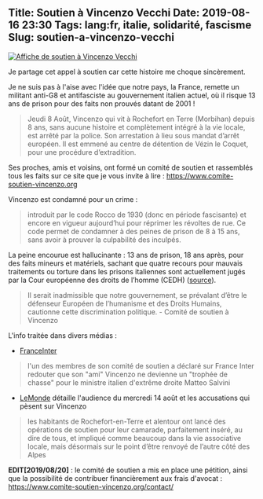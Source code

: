 Title: Soutien à Vincenzo Vecchi
Date: 2019-08-16 23:30
Tags: lang:fr, italie, solidarité, fascisme
Slug: soutien-a-vincenzo-vecchi
---

[![Affiche de soutien à Vincenzo Vecchi](images/2019/08/soutien-vincenzo.png)](https://www.comite-soutien-vincenzo.org)

Je partage cet appel à soutien car cette histoire me choque sincèrement.

Je ne suis pas à l'aise avec l'idée que notre pays, la France,
remette un militant anti-G8 et antifasciste au gouvernement italien actuel,
où il risque 13 ans de prison pour des faits non prouvés datant de 2001 !

> Jeudi 8 Août, Vincenzo qui vit à Rochefort en Terre (Morbihan) depuis 8 ans,
> sans aucune histoire et complètement intégré à la vie locale, est arrêté par la police.
> Son arrestation à lieu sous mandat d’arrêt européen.
> Il est emmené au centre de détention de Vézin le Coquet, pour une procédure d’extradition.

Ses proches, amis et voisins, ont formé un comité de soutien et rassemblés tous les faits sur ce site
que je vous invite à lire : <https://www.comite-soutien-vincenzo.org>

Vincenzo est condamné pour un crime :
> introduit par le code Rocco de 1930 (donc en période fascisante)
> et encore en vigueur aujourd’hui pour réprimer les révoltes de rue.
> Ce code permet de condamner à des peines de prison de 8 à 15 ans, sans avoir à prouver la culpabilité des inculpés.

La peine encourue est hallucinante : 13 ans de prison, 18 ans après, pour des faits mineurs et matériels,
sachant que quatre recours pour mauvais traitements ou torture dans les prisons italiennes
sont actuellement jugés par la Cour européenne des droits de l’homme (CEDH)
([source](https://www.prison-insider.com/fichepays/prisonsenitalie)).

> Il serait inadmissible que notre gouvernement, se prévalant d’être le défenseur Européen de l’humanisme et des Droits Humains,
cautionne cette discrimination politique. - Comité de soutien à Vincenzo

L'info traitée dans divers médias :

- [FranceInter](https://www.franceinter.fr/justice/la-justice-francaise-va-t-elle-remettre-a-l-italie-l-ex-militant-anticapitaliste-vincenzo-vecchi)

> l'un des membres de son comité de soutien a déclaré sur France Inter redouter que son "ami" Vincenzo ne devienne un "trophée de chasse"
> pour le ministre italien d'extrême droite Matteo Salvini

- [LeMonde](https://www.lemonde.fr/societe/article/2019/08/15/vincenzo-vecchi-le-condamne-que-l-italie-reclame-a-la-france_5499569_3224.html)
détaille l'audience du mercredi 14 août et les accusations qui pèsent sur Vincenzo

> les habitants de Rochefort-en-Terre et alentour ont lancé des opérations de soutien pour leur camarade,
> parfaitement inséré, au dire de tous, et impliqué comme beaucoup dans la vie associative locale,
> mais désormais sur le point d’être renvoyé de l’autre côté des Alpes

**EDIT[2019/08/20]** : le comité de soutien a mis en place une pétition, ainsi que la possibilité de contribuer financièrement aux frais d'avocat :
<https://www.comite-soutien-vincenzo.org/contact/>
